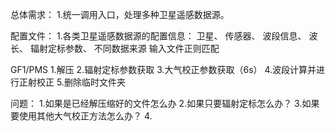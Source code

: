 总体需求：
1.统一调用入口，处理多种卫星遥感数据源。

配置文件：
1.各类卫星遥感数据源的配置信息：
    卫星、
    传感器、
    波段信息、
    波长、
    辐射定标参数、
    不同数据来源
    输入文件正则匹配

GF1/PMS
    1.解压
    2.辐射定标参数获取
    3.大气校正参数获取（6s）
    4.波段计算并进行正射校正
    5.删除临时文件夹
    
问题：
    1.如果是已经解压缩好的文件怎么办
    2.如果只要辐射定标怎么办？
    3.如果要使用其他大气校正方法怎么办？
    4.
